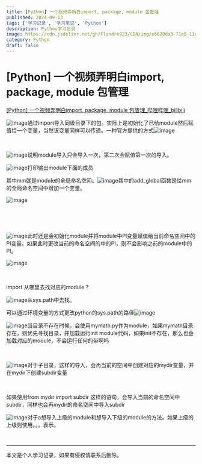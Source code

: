 ```yaml
---
title: [Python] 一个视频弄明白import, package, module 包管理
published: 2024-09-13
tags: ['学习记录', '学习笔记', 'Python']
description: Python学习记录
image: https://cdn.jsdelivr.net/gh/Flandre923/CDN/img/e6628da3-71e8-11ef-a7a0-ba1ea485754b.png
category: Python
draft: false
---
```



# [Python] 一个视频弄明白import, package, module 包管理

[[Python] 一个视频弄明白import, package, module 包管理_哔哩哔哩_bilibili](https://www.bilibili.com/video/BV1YweNe2EGa/?spm_id_from=333.788&vd_source=f5ab73e8b88cb4cb94d904126cdfeb27)

​![image](https://cdn.jsdelivr.net/gh/Flandre923/CDN/img/f69b556b-71e8-11ef-9c78-ba1ea485754b.png)通过import导入同级目录下的包。实际上是初始化了已给module然后赋值给一个变量，当然该变量同样可以传递。一种官方提供的方式![image](https://cdn.jsdelivr.net/gh/Flandre923/CDN/img/f7821b86-71e8-11ef-b180-ba1ea485754b.png)​

‍

​![image](https://cdn.jsdelivr.net/gh/Flandre923/CDN/img/f819f149-71e8-11ef-a36f-ba1ea485754b.png)说明module导入只会导入一次，第二次会赋值第一次的导入。

​![image](https://cdn.jsdelivr.net/gh/Flandre923/CDN/img/f8fff396-71e8-11ef-843f-ba1ea485754b.png)打印输出module下面的成员

其中mm就是module的全局命名空间。![image](https://cdn.jsdelivr.net/gh/Flandre923/CDN/img/f9ecc494-71e8-11ef-aaff-ba1ea485754b.png)其中的add_global函数是给mm的全局命名空间中增加一个变量。

​![image](https://cdn.jsdelivr.net/gh/Flandre923/CDN/img/faf0ea25-71e8-11ef-bb32-ba1ea485754b.png)​

‍

‍

​![image](https://cdn.jsdelivr.net/gh/Flandre923/CDN/img/fde15bc9-71e8-11ef-93a3-ba1ea485754b.png)此时还是会初始化module并将module中PI变量赋值给当前命名空间中的PI变量。如果此时更改当前的命名空间的中的PI，则不会影响之前的module中的PI。

​![image](https://cdn.jsdelivr.net/gh/Flandre923/CDN/img/00687917-71e9-11ef-887a-ba1ea485754b.png)​

‍

import 从哪里去找对应的module？

​![image](https://cdn.jsdelivr.net/gh/Flandre923/CDN/img/014ea292-71e9-11ef-931a-ba1ea485754b.png)从sys.path中去找。

可以通过环境变量的方式更改python的sys.path的路径![image](https://cdn.jsdelivr.net/gh/Flandre923/CDN/img/027bc7c6-71e9-11ef-bbf6-ba1ea485754b.png)​

​![image](https://cdn.jsdelivr.net/gh/Flandre923/CDN/img/0375ad55-71e9-11ef-b5cd-ba1ea485754b.png)当目录不存在时候，会使用mymath.py作为module，如果mymath目录存在，则优先寻找目录，并加载运行init module代码，如果init不存在，那么也会加载对应的module，不会运行任何的带啊吗

‍

​![image](https://cdn.jsdelivr.net/gh/Flandre923/CDN/img/048bcc94-71e9-11ef-ba05-ba1ea485754b.png)对于子目录，这样的导入，会再当前的空间中创建对应的mydir变量，并在mydir下创建subdir变量

‍

如果使用from mydir import subdir 这样的语句，会导入当前的命名空间中subdir，同样也会再mydir的命名空间中导入subdir

​![image](https://cdn.jsdelivr.net/gh/Flandre923/CDN/img/05beae66-71e9-11ef-abf5-ba1ea485754b.png)对于a想导入上级的module和想导入下级的module的方法。如果上级的上级则使用。。。表示。

‍

---
本文是个人学习记录，如果有侵权请联系后删除。
